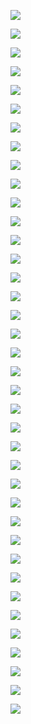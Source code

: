 
![](img/_IMG_20230218_114745.jpg)

![](img/_IMG_20230218_114952.jpg)

![](img/_IMG_20230218_115023.jpg)

![](img/_IMG_20230218_115314.jpg)

![](img/_IMG_20230218_115328.jpg)

![](img/_IMG_20230218_115353.jpg)

![](img/_IMG_20230218_115530.jpg)

![](img/_IMG_20230408_131145.jpg)

![](img/_IMG_20230408_131152.jpg)

![](img/_IMG_20230408_131314.jpg)

![](img/_IMG_20230416_133935.jpg)

![](img/_IMG_20230429_125105.jpg)

![](img/_IMG_20230506_190003.jpg)

![](img/_IMG_20230728_153440.jpg)

![](img/_IMG_20230728_153516.jpg)

![](img/_IMG_20230729_053602.jpg)

![](img/_IMG_20230729_053605.jpg)

![](img/_IMG_20230729_053615.jpg)

![](img/_IMG_20230729_053647.jpg)

![](img/_IMG_20230729_063147.jpg)

![](img/_IMG_20230729_153913.jpg)

![](img/_IMG_20230729_154620.jpg)

![](img/_IMG_20230729_162739.jpg)

![](img/_IMG_20230729_164809.jpg)

![](img/_IMG_20230730_053536.jpg)

![](img/_IMG_20230730_053755.jpg)

![](img/_IMG_20230730_055249.jpg)

![](img/_IMG_20230730_055301.jpg)

![](img/_IMG_20230730_154037.jpg)

![](img/_IMG_20230730_171314.jpg)

![](img/_IMG_20230730_191014.jpg)

![](img/_IMG_20230731_073610.jpg)

![](img/_IMG_20230731_073701.jpg)

![](img/_IMG_20230731_073726.jpg)

![](img/_IMG_20230731_093726.jpg)

![](img/_IMG_20230731_093823.jpg)

![](img/_IMG_20230731_114537.jpg)

![](img/_IMG_20230731_180901.jpg)


